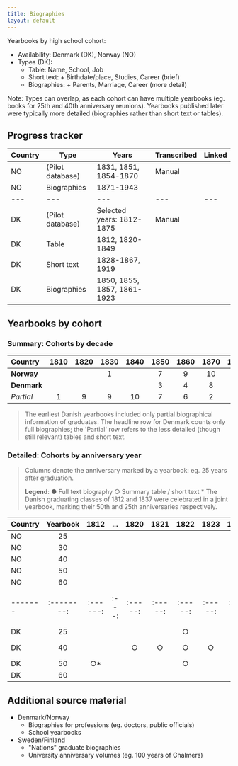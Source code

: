 ```yaml
---
title: Biographies
layout: default
---
```


Yearbooks by high school cohort:
- Availability: Denmark (DK), Norway (NO)
- Types (DK): 
  - Table: Name, School, Job
  - Short text: + Birthdate/place, Studies, Career (brief)
  - Biographies: + Parents, Marriage, Career (more detail)

Note: Types can overlap, as each cohort can have multiple yearbooks (eg. books for 25th and 40th anniversary reunions). Yearbooks published later were typically more detailed (biographies rather than short text or tables).

## Progress tracker

| Country | Type             | Years                       | Transcribed | Linked |
| ------- | ---------------- | --------------------------- | ----------- | ------ |
| NO      | (Pilot database) | 1831, 1851, 1854-1870       | Manual      |        |
| NO      | Biographies      | 1871-1943                   |             |        |
| ---     | ---              | ---                         | ---         | ---    |
| DK      | (Pilot database) | Selected years: 1812-1875   | Manual      |        |
| DK      | Table            | 1812, 1820-1849             |             |        |
| DK      | Short text       | 1828-1867, 1919             |             |        |
| DK      | Biographies      | 1850, 1855, 1857, 1861-1923 |             |        |

## Yearbooks by cohort

### Summary: Cohorts by decade

| Country        | 1810  | 1820  | 1830  | 1840  | 1850  | 1860  | 1870  | 1880  | 1890  | 1900  | 1910  | 1920  | 1930  | 1940  | 
|:------------- | :---: | :---: | :---: | :---: | :---: | :---: | :---: | :---: | :---: | :---: | :---: | :---: | :---: | :---: |
| **Norway**   |     |     | 1   |     | 7   | 9   | 10  | 10  | 10  | 10  | 10  | 10  | 10  | 4   |
| **Denmark**  |     |     |     |     | 3   | 4   | 8   | 10  | 10  | 10  | 7   | 3   |     |     |
| _Partial_    | 1   | 9   | 9   | 10  | 7   | 6   | 2   |     |     |     | 1   |     |     |     |

> The earliest Danish yearbooks included only partial biographical information of graduates. The headline row for Denmark counts only full biographies; the 'Partial' row refers to the less detailed (though still relevant) tables and short text.

### Detailed: Cohorts by anniversary year

> Columns denote the anniversary marked by a yearbook: eg. 25 years after graduation.
>
> **Legend**: ● Full text biography ○ Summary table / short text
> \* The Danish graduating classes of 1812 and 1837 were celebrated in a joint yearbook, marking their 50th and 25th anniversaries respectively.


| Country  | Yearbook  | 1812    | ...  | 1820   | 1821   | 1822   | 1823   | 1824   | 1825   | 1826  | 1827   | 1828   | 1829   | 1830   | 1831   | 1832   | 1833   | 1834   | 1835  | 1836   | 1837    | 1838   | 1839   | 1840   | 1841   | 1842   | 1843   | 1844   | 1845   | 1846   | 1847   | 1848   | 1849   | 1850   | 1851        | 1852   | 1853   | 1854   | 1855   | 1856   | 1857   | 1858   | 1859   | 1860   | 1861   | 1862   | 1863   | 1864   | 1865   | 1866   | 1867   | 1868   | 1869   | 1870   | 1871   | 1872   | 1873   | 1874   | 1875   | 1876   | 1877   | 1878   | 1879   | 1880   | 1881   | 1882   | 1883   | 1884   | 1885   | 1886   | 1887   | 1888   | 1889   | 1890   | 1891   | 1892   | 1893   | 1894   | 1895   | 1896   | 1897   | 1898   | 1899   | 1900   | 1901   | 1902   | 1903   | 1904   | 1905   | 1906   | 1907   | 1908   | 1909   | 1910   | 1911   | 1912   | 1913   | 1914   | 1915   | 1916   | 1917   | 1918   | 1919   | 1920   | 1921   | 1922   | 1923   | 1924   | 1925   | 1926   | 1927   | 1928   | 1929   | 1930   | 1931   | 1932   | 1933   | 1934   | 1935   | 1936   | 1937   | 1938   | 1939   | 1940   | 1941   | 1942   | 1943   | 
| ------- |:--------:|:------:|:---:|:-----:|:-----:|:-----:|:-----:|:-----:|:-----:|:----:|:-----:|:-----:|:-----:|:-----:|:-----:|:-----:|:-----:|:-----:|:----:|:-----:|:------:|:-----:|:-----:|:-----:|:-----:|:-----:|:-----:|:-----:|:-----:|:-----:|:-----:|:-----:|:-----:|:-----:|:----------:|:-----:|:-----:|:-----:|:-----:|:-----:|:-----:|:-----:|:-----:|:-----:|:-----:|:-----:|:-----:|:-----:|:-----:|:-----:|:-----:|:-----:|:-----:|:-----:|:-----:|:-----:|:-----:|:-----:|:-----:|:-----:|:-----:|:-----:|:-----:|:-----:|:-----:|:-----:|:-----:|:-----:|:-----:|:-----:|:-----:|:-----:|:-----:|:-----:|:-----:|:-----:|:-----:|:-----:|:-----:|:-----:|:-----:|:-----:|:-----:|:-----:|:-----:|:-----:|:-----:|:-----:|:-----:|:-----:|:-----:|:-----:|:-----:|:-----:|:-----:|:-----:|:-----:|:-----:|:-----:|:-----:|:-----:|:-----:|:-----:|:-----:|:-----:|:-----:|:-----:|:-----:|:-----:|:-----:|:-----:|:-----:|:-----:|:-----:|:-----:|:-----:|:-----:|:-----:|:-----:|:-----:|:-----:|:-----:|:-----:|:-----:|:-----:|:-----:|:-----:|
| NO     | 25      |       |    |      |      |      |      |      |      |     |      |      |      |      |      |      |      |      |     |      |       |      |      |      |      |      |      |      |      |      |      |      |      |      |           |      |      |      |      |      |      |      |      |      |      |      |      |      |      |      |      | ●    |      |      |      | ●    | ●    |      |      | ●    | ●    |      | ●    | ●    | ●    | ●    | ●    | ●    | ●    | ●    | ●    | ●    | ●    | ●    | ●    | ●    | ●    | ●    | ●    | ●    | ●    | ●    | ●    | ●    | ●    | ●    | ●    | ●    | ●    | ●    | ●    | ●    | ●    | ●    | ●    | ●    | ●    | ●    | ●    | ●    |      |      |      | ●    | ●    | ●    | ●    | ●    | ●    | ●    | ●    | ●    | ●    | ●    | ●    | ●    | ●    | ●    | ●    | ●    | ●    | ●    | ●    | ●    | ●    | ●    | ●    |
| NO     | 30      |       |    |      |      |      |      |      |      |     |      |      |      |      |      |      |      |      |     |      |       |      |      |      |      |      |      |      |      |      |      |      |      |      |           |      |      |      |      |      |      |      |      |      |      |      |      |      |      |      |      |      |      |      |      |      |      |      |      |      |      |      |      |      |      |      |      |      |      | ●    |      |      |      |      |      |      |      |      |      |      |      |      |      |      |      |      |      |      |      |      |      |      |      |      |      |      |      |      |      |      | ●    | ●    | ●    |      |      |      |      |      |      |      |      |      |      |      |      |      |      |      |      |      |      |      |      |      |      |      |      |
| NO     | 40      |       |    |      |      |      |      |      |      |     |      |      |      |      |      |      |      |      |     |      |       |      |      |      |      |      |      |      |      |      |      |      |      |      |           |      |      |      |      |      |      |      | ●    |      |      |      |      |      |      |      |      |      |      |      |      |      |      |      |      |      |      |      |      |      |      |      |      |      |      | ●    |      |      |      |      |      |      |      |      |      |      |      |      |      |      |      |      |      |      |      |      |      |      |      |      |      |      |      |      |      |      |      |      |      |      |      |      |      |      |      |      |      |      |      |      |      |      |      |      |      |      |      |      |      |      |      |      |      |
| NO     | 50      |       |    |      |      |      |      |      |      |     |      |      |      |      | ●    |      |      |      |     |      |       |      |      |      |      |      |      |      |      |      |      |      |      |      | ●         |      |      | ●    | ●    | ●    | ●    | ●    | ●    | ●    | ●    | ●    |      | ●    | ●    | ●    | ●    | ●    | ●    | ●    | ●    | ●    | ●    | ●    | ●    | ●    | ●    | ●    | ●    | ●    | ●    | ●    | ●    | ●    | ●    | ●    | ●    | ●    | ●    | ●    | ●    | ●    | ●    | ●    | ●    | ●    | ●    | ●    | ●    | ●    | ●    | ●    | ●    | ●    | ●    | ●    | ●    | ●    | ●    | ●    | ●    | ●    | ●    | ●    | ●    | ●    |      |      |      | ●    | ●    |      |      |      |      |      |      |      |      |      |      |      |      |      |      |      | ●    |      |      |      |      |      |      |
| NO     | 60      |       |    |      |      |      |      |      |      |     |      |      |      |      |      |      |      |      |     |      |       |      |      |      |      |      |      |      |      |      |      |      |      |      |           |      |      |      |      |      |      |      |      |      |      |      |      |      |      |      |      |      |      |      |      |      |      |      |      |      |      |      |      |      |      |      |      |      | ●    |      |      |      |      |      |      |      |      |      |      |      |      |      |      |      |      |      |      |      |      |      |      |      |      |      |      |      |      |      |      |      |      |      |      |      |      |      |      |      |      |      |      |      |      |      |      |      |      |      |      |      |      |      |      |      |      |      |      |
| ------- |:--------:|:------:|:---:|:-----:|:-----:|:-----:|:-----:|:-----:|:-----:|:----:|:-----:|:-----:|:-----:|:-----:|:-----:|:-----:|:-----:|:-----:|:----:|:-----:|:------:|:-----:|:-----:|:-----:|:-----:|:-----:|:-----:|:-----:|:-----:|:-----:|:-----:|:-----:|:-----:|:-----:|:----------:|:-----:|:-----:|:-----:|:-----:|:-----:|:-----:|:-----:|:-----:|:-----:|:-----:|:-----:|:-----:|:-----:|:-----:|:-----:|:-----:|:-----:|:-----:|:-----:|:-----:|:-----:|:-----:|:-----:|:-----:|:-----:|:-----:|:-----:|:-----:|:-----:|:-----:|:-----:|:-----:|:-----:|:-----:|:-----:|:-----:|:-----:|:-----:|:-----:|:-----:|:-----:|:-----:|:-----:|:-----:|:-----:|:-----:|:-----:|:-----:|:-----:|:-----:|:-----:|:-----:|:-----:|:-----:|:-----:|:-----:|:-----:|:-----:|:-----:|:-----:|:-----:|:-----:|:-----:|:-----:|:-----:|:-----:|:-----:|:-----:|:-----:|:-----:|:-----:|:-----:|:-----:|:-----:|:-----:|:-----:|:-----:|:-----:|:-----:|:-----:|:-----:|:-----:|:-----:|:-----:|:-----:|:-----:|:-----:|:-----:|:-----:|:-----:|:-----:|:-----:|
| DK     | 25      |       |    |      |      | ○    |      |      | ○    |     | ○    | ○    | ○    |      | ○    | ○    | ○    | ○    |     | ○    | ○*    | ○    |      | ○    | ○    | ○    |      | ○    |      | ○    | ○    | ○    | ○    | ●    | ○         | ○    | ○    |      | ○    | ○    | ○    | ○    | ○    | ○    | ○    | ○    |      |      | ○    |      | ○    | ○    | ●    | ●    |      |      | ●    | ●    | ●    | ●    |      | ●    | ●    |      | ●    | ●    | ●    | ●    | ●    | ●    | ●    | ●    | ●    | ●    | ●    | ●    | ●    | ●    | ●    | ●    | ●    |      | ●    | ●    | ●    | ●    | ●    | ●    | ●    | ●    | ●    | ●    | ●    | ●    | ●    | ●    | ●    | ●    |      | ●    |      | ○    | ○    | ●    | ●    |      | ●    |      |      |      |      |      |      |      |      |      |      |      |      |      |      |      |      |      |      |      |      |
| DK     | 40      |       |    | ○    | ○    | ○    | ○    |      |      |     |      | ○    |      | ○    |      |      |      | ○    |     |      | ○     | ○    |      | ○    | ○    |      |      |      |      | ○    |      | ○    |      | ○    | ○ (36)    |      |      |      | ○    |      |      | ○    | ○    | ○    |      |      |      | ○    | ○    | ●    |      |      |      |      | ●    | ○    |      |      |      |      |      |      |      |      |      |      | ○    | ○    |      | ○    |      |      |      |      |      |      |      |      |      |      |      | ○    |      |      |      |      |      |      |      |      | ○    | ○    |      |      |      |      |      |      |      |      |      |      |      |      |      |      |      |      |      |      |      |      |      |      |      |      |      |      |      |      |      |      |      |      |      |      |      |
| DK     | 50      | ○*    |    |      |      | ○    |      | ○    | ○    |     |      | ○    | ○    | ○    |      |      |      | ○    |     | ○    | ○     | ○    | ○    | ○    | ○    | ○    | ○    |      | ○    | ○    | ○    | ○    | ○    |      |           | ○    | ○    | ○    | ●    | ○    | ●    |      | ○    |      | ●    | ●    | ●    | ○    | ○    | ●    |      |      |      |      |      |      |      |      |      |      | ○    |      |      | ○    | ○    |      | ○    | ○    |      | ○    | ○    |      |      |      |      |      |      |      |      |      |      |      |      |      |      |      |      |      |      |      |      | ○    |      |      |      |      |      |      |      |      |      |      |      |      |      |      |      |      |      |      |      |      |      |      |      |      |      |      |      |      |      |      |      |      |      |      |      |
| DK     | 60      |       |    |      |      |      |      |      |      |     |      |      |      |      |      |      | ○    |      |     |      |       |      |      | ○    |      |      |      |      |      |      |      |      |      |      |           |      |      |      |      |      |      |      |      |      |      |      |      |      |      |      |      |      |      |      |      |      |      |      |      |      |      |      |      |      |      |      |      | ○    |      |      |      |      |      |      |      |      |      |      |      |      |      |      |      |      |      |      |      |      |      |      |      |      |      |      |      |      |      |      |      |      |      |      |      |      |      |      |      |      |      |      |      |      |      |      |      |      |      |      |      |      |      |      |      |      |      |      |      |



## Additional source material
- Denmark/Norway
  - Biographies for professions (eg. doctors, public officials)
  - School yearbooks
- Sweden/Finland
  - "Nations" graduate biographies
  - University anniversary volumes (eg. 100 years of Chalmers)
